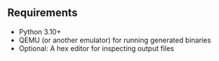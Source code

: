 ## Requirements

- Python 3.10+
- QEMU (or another emulator) for running generated binaries
- Optional: A hex editor for inspecting output files